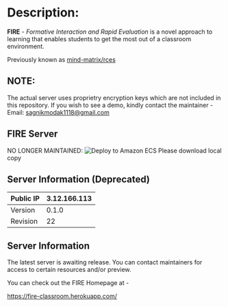 # Description:
**FIRE** - *Formative Interaction and Rapid Evaluation* is a novel approach to learning that enables students to get the most out of a classroom environment.

Previously known as [mind-matrix/rces](https://github.com/mind-matrix/rces)

## NOTE:
The actual server uses proprietry encryption keys which are not included in this repository. If you wish to see a demo, kindly contact the maintainer - Email: sagnikmodak1118@gmail.com

## FIRE Server
NO LONGER MAINTAINED: ![Deploy to Amazon ECS](https://github.com/mind-matrix/fire/workflows/Deploy%20to%20Amazon%20ECS/badge.svg)
Please download local copy

## Server Information (Deprecated)

| Public IP | 3.12.166.113 |
|-----------|--------------|
| Version   | 0.1.0        |
| Revision  | 22           |

## Server Information
The latest server is awaiting release. You can contact maintainers for access to certain resources and/or preview.

You can check out the FIRE Homepage at -

https://fire-classroom.herokuapp.com/
